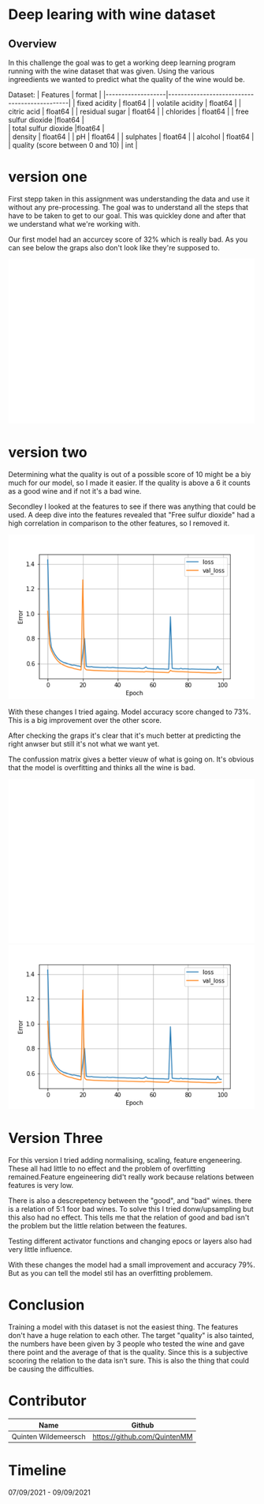 # Deep learing with wine dataset
## Overview 
In this challenge the goal was to get a working deep learning program running with the wine dataset that was given. Using the various ingreedients we wanted to predict what the quality of the wine would be. 

Dataset: 
| Features           | format         |
|-------------------|----------------------------------------------|
| fixed acidity | float64 | 
|  volatile acidity | float64 | 
|  citric acid | float64 | 
|  residual sugar | float64 | 
|  chlorides  | float64 | 
|  free sulfur dioxide |float64 |  
|  total sulfur dioxide |float64 |  
|  density | float64 | 
|  pH | float64 | 
|  sulphates | float64 | 
|  alcohol | float64 | 
| quality (score between 0 and 10) | int | 



# version one 
First stepp taken in this assignment was understanding the data and use it without any pre-processing. The goal was to understand all the steps that have to be taken to get to our goal. This was quickley done and after that we understand what we're working with. 

Our first model had an accurcey score of 32% which is really bad. As you can see below the graps also don't look like they're supposed to.

<img src="visuals/hmfrees.png" width="500"/>

# version two
Determining what the quality is out of a possible score of 10 might be a biy much for our model, so I made it easier. If the quality is above a 6 it counts as a good wine and if not it's a bad wine.

Secondley I looked at the features to see if there was anything that could be used. A deep dive into the features revealed that "Free sulfur dioxide" had a high correlation in comparison to the other features, so I removed it.

<img src="visuals/errorv2.png" width="500"/>

With these changes I tried againg. Model accuracy score changed to 73%. This is a big improvement over the other score.

After checking the graps it's clear that it's much better at predicting the right anwser but still it's not what we want yet.

The confussion matrix gives a better vieuw of what is going on. It's obvious that the model is overfitting and thinks all the wine is bad.

<img src="visuals/cmv2.png" width="500"/>  <img src="visuals/errorv2.png" width="500"/>

# Version Three
For this version I tried adding normalising, scaling, feature engeneering. These all had little to no effect and the problem of overfitting remained.Feature engeineering did't really work because relations between features is very low.

There is also a descrepetency between the "good", and "bad" wines. there is a relation of 5:1 foor bad wines. To solve this I tried donw/upsampling but this also had no effect. This tells me that the relation of good and bad isn't the problem but the little relation between the features.

Testing different activator functions and changing epocs or layers also had very little influence.

With these changes the model had a small improvement and accuracy 79%. But as you can tell the model stil has an overfitting problemem.

# Conclusion

Training a model with this dataset is not the easiest thing. The features don't have a huge relation to each other. The target "quality" is also tainted, the numbers have been given by 3 people who tested the wine and gave there point and the average of that is the quality. Since this is a subjective scooring the relation to the data isn't sure. This is also the thing that could be causing the difficulties.

# Contributor
| Name                   | Github                              |
|------------------------|-------------------------------------|
| Quinten Wildemeersch  | https://github.com/QuintenMM  |


# Timeline
07/09/2021 - 09/09/2021




